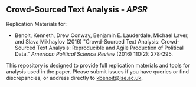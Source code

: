 ## Crowd-Sourced Text Analysis - *APSR*

Replication Materials for:

*  Benoit, Kenneth, Drew Conway, Benjamin E. Lauderdale, Michael Laver, and
Slava Mikhaylov (2016) "Crowd-Sourced Text Analysis: Crowd-Sourced Text Analysis: Reproducible and Agile Production of Political Data." *American Political Science Review* (2016) 110(2): 278-295.

This repository is designed to provide full replication materials and tools for analysis used in the paper.  Please submit issues if you have queries or find discrepancies, or address directly to kbenoit@lse.ac.uk.

